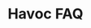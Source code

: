 ---
title: "Havoc FAQ"
description: "General questions and answers about havoc"
creator: "pl1nt"
hidden: false
releaseDate: 2024-07-29
---